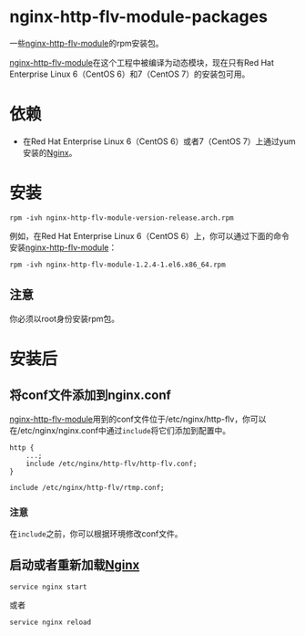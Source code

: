 # nginx-http-flv-module-packages
一些[nginx-http-flv-module](https://github.com/winshining/nginx-http-flv-module)的rpm安装包。

[nginx-http-flv-module](https://github.com/winshining/nginx-http-flv-module)在这个工程中被编译为动态模块，现在只有Red Hat Enterprise Linux 6（CentOS 6）和7（CentOS 7）的安装包可用。

# 依赖

* 在Red Hat Enterprise Linux 6（CentOS 6）或者7（CentOS 7）上通过yum安装的[Nginx](http://nginx.org)。

# 安装

    rpm -ivh nginx-http-flv-module-version-release.arch.rpm

例如，在Red Hat Enterprise Linux 6（CentOS 6）上，你可以通过下面的命令安装[nginx-http-flv-module](https://github.com/winshining/nginx-http-flv-module)：

    rpm -ivh nginx-http-flv-module-1.2.4-1.el6.x86_64.rpm

## 注意

你必须以root身份安装rpm包。

# 安装后

## 将conf文件添加到nginx.conf

[nginx-http-flv-module](https://github.com/winshining/nginx-http-flv-module)用到的conf文件位于/etc/nginx/http-flv，你可以在/etc/nginx/nginx.conf中通过`include`将它们添加到配置中。

    http {
        ...;
        include /etc/nginx/http-flv/http-flv.conf;
    }

    include /etc/nginx/http-flv/rtmp.conf;

### 注意

在`include`之前，你可以根据环境修改conf文件。

## 启动或者重新加载[Nginx](http://nginx.org)

    service nginx start

或者

    service nginx reload
